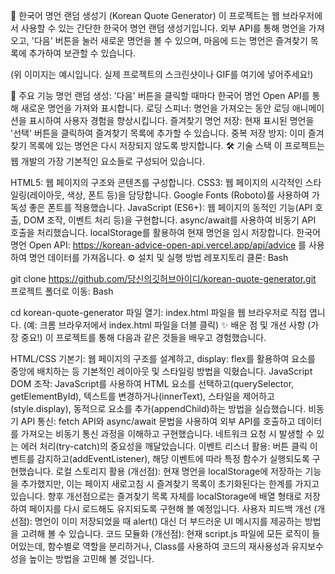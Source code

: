 📜 한국어 명언 랜덤 생성기 (Korean Quote Generator)
이 프로젝트는 웹 브라우저에서 사용할 수 있는 간단한 한국어 명언 랜덤 생성기입니다. 외부 API를 통해 명언을 가져오고, '다음' 버튼을 눌러 새로운 명언을 볼 수 있으며, 마음에 드는 명언은 즐겨찾기 목록에 추가하여 보관할 수 있습니다.

(위 이미지는 예시입니다. 실제 프로젝트의 스크린샷이나 GIF를 여기에 넣어주세요!)

🚀 주요 기능
명언 랜덤 생성: '다음' 버튼을 클릭할 때마다 한국어 명언 Open API를 통해 새로운 명언을 가져와 표시합니다.
로딩 스피너: 명언을 가져오는 동안 로딩 애니메이션을 표시하여 사용자 경험을 향상시킵니다.
즐겨찾기 명언 저장: 현재 표시된 명언을 '선택' 버튼을 클릭하여 즐겨찾기 목록에 추가할 수 있습니다.
중복 저장 방지: 이미 즐겨찾기 목록에 있는 명언은 다시 저장되지 않도록 방지합니다.
🛠️ 기술 스택
이 프로젝트는 웹 개발의 가장 기본적인 요소들로 구성되어 있습니다.

HTML5: 웹 페이지의 구조와 콘텐츠를 구성합니다.
CSS3: 웹 페이지의 시각적인 스타일링(레이아웃, 색상, 폰트 등)을 담당합니다.
Google Fonts (Roboto)를 사용하여 가독성 좋은 폰트를 적용했습니다.
JavaScript (ES6+): 웹 페이지의 동적인 기능(API 호출, DOM 조작, 이벤트 처리 등)을 구현합니다.
async/await를 사용하여 비동기 API 호출을 처리했습니다.
localStorage를 활용하여 현재 명언을 임시 저장합니다.
한국어 명언 Open API: https://korean-advice-open-api.vercel.app/api/advice 를 사용하여 명언 데이터를 가져옵니다.
⚙️ 설치 및 실행 방법
레포지토리 클론:
Bash

git clone https://github.com/당신의깃허브아이디/korean-quote-generator.git
프로젝트 폴더로 이동:
Bash

cd korean-quote-generator
파일 열기: index.html 파일을 웹 브라우저로 직접 엽니다. (예: 크롬 브라우저에서 index.html 파일을 더블 클릭)
✨ 배운 점 및 개선 사항 (가장 중요!)
이 프로젝트를 통해 다음과 같은 것들을 배우고 경험했습니다.

HTML/CSS 기본기: 웹 페이지의 구조를 설계하고, display: flex를 활용하여 요소를 중앙에 배치하는 등 기본적인 레이아웃 및 스타일링 방법을 익혔습니다.
JavaScript DOM 조작: JavaScript를 사용하여 HTML 요소를 선택하고(querySelector, getElementById), 텍스트를 변경하거나(innerText), 스타일을 제어하고(style.display), 동적으로 요소를 추가(appendChild)하는 방법을 실습했습니다.
비동기 API 통신: fetch API와 async/await 문법을 사용하여 외부 API를 호출하고 데이터를 가져오는 비동기 통신 과정을 이해하고 구현했습니다. 네트워크 요청 시 발생할 수 있는 에러 처리(try-catch)의 중요성을 깨달았습니다.
이벤트 리스너 활용: 버튼 클릭 이벤트를 감지하고(addEventListener), 해당 이벤트에 따라 특정 함수가 실행되도록 구현했습니다.
로컬 스토리지 활용 (개선점): 현재 명언을 localStorage에 저장하는 기능을 추가했지만, 이는 페이지 새로고침 시 즐겨찾기 목록이 초기화된다는 한계를 가지고 있습니다. 향후 개선점으로는 즐겨찾기 목록 자체를 localStorage에 배열 형태로 저장하여 페이지를 다시 로드해도 유지되도록 구현해 볼 예정입니다.
사용자 피드백 개선 (개선점): 명언이 이미 저장되었을 때 alert() 대신 더 부드러운 UI 메시지를 제공하는 방법을 고려해 볼 수 있습니다.
코드 모듈화 (개선점): 현재 script.js 파일에 모든 로직이 들어있는데, 함수별로 역할을 분리하거나, Class를 사용하여 코드의 재사용성과 유지보수성을 높이는 방법을 고민해 볼 것입니다.
